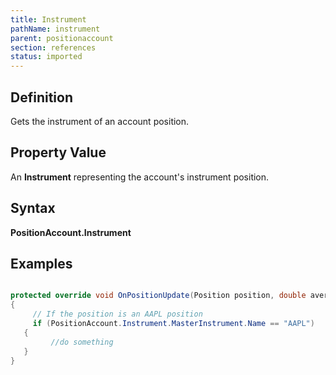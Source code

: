```yaml
---
title: Instrument
pathName: instrument
parent: positionaccount
section: references
status: imported
---
```


## Definition

Gets the instrument of an account position.

## Property Value

An **Instrument** representing the account's instrument position.

## Syntax

**PositionAccount.Instrument**

## Examples

```csharp

protected override void OnPositionUpdate(Position position, double averagePrice, int quantity, MarketPosition marketPosition)
{
     // If the position is an AAPL position
     if (PositionAccount.Instrument.MasterInstrument.Name == "AAPL")
   {
         //do something
   }
}
```
